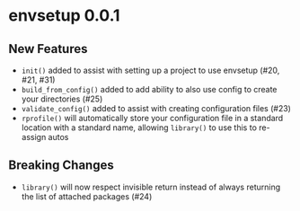 # envsetup 0.0.1

## New Features

- `init()` added to assist with setting up a project to use envsetup (#20, #21, #31)
- `build_from_config()` added to add ability to also use config to create your directories (#25)
- `validate_config()` added to assist with creating configuration files (#23)
- `rprofile()` will automatically store your configuration file in a standard location with a standard name, allowing `library()` to use this to re-assign autos

## Breaking Changes

- `library()` will now respect invisible return instead of always returning the list of attached packages (#24)
